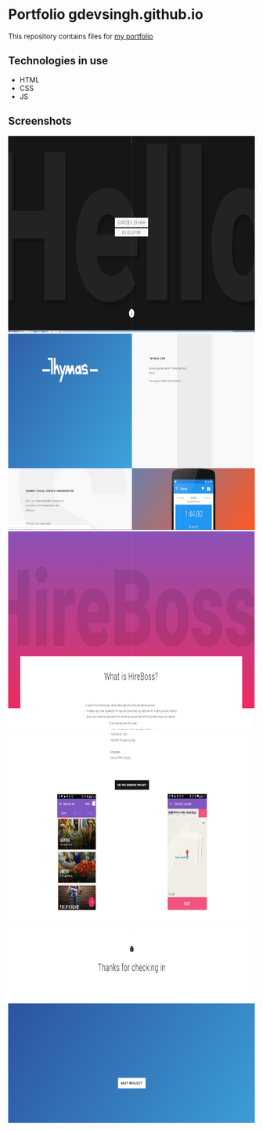 Portfolio gdevsingh.github.io
===================================

This repository contains files for [my portfolio][1]

[1]: https://gdevsingh.github.io


Technologies in use
--------------------

- HTML
- CSS
- JS

Screenshots
-----------

<img src="img/screenshots/scrnsht1.PNG" height="400" alt="Screenshot"/> <img src="img/screenshots/scrnsht2.PNG" height="400" alt="Screenshot"/><br>
<img src="img/screenshots/scrnsht3.PNG" height="400" alt="Screenshot"/><img src="img/screenshots/scrnsht4.PNG" height="400" alt="Screenshot"/><br>
<img src="img/screenshots/scrnsht5.PNG" height="400" alt="Screenshot"/>
